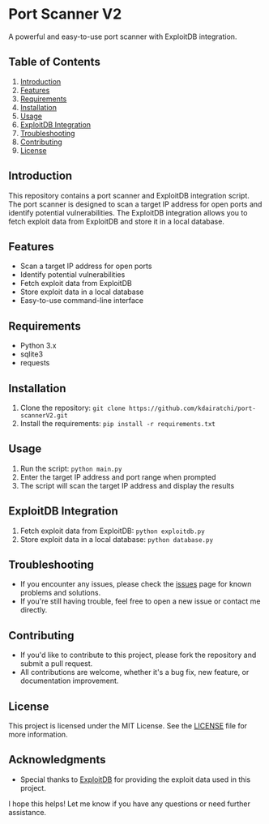 **Port Scanner V2**
=====================

A powerful and easy-to-use port scanner with ExploitDB integration.

**Table of Contents**
-----------------

1. [Introduction](#introduction)
2. [Features](#features)
3. [Requirements](#requirements)
4. [Installation](#installation)
5. [Usage](#usage)
6. [ExploitDB Integration](#exploitdb-integration)
7. [Troubleshooting](#troubleshooting)
8. [Contributing](#contributing)
9. [License](#license)

**Introduction**
---------------

This repository contains a port scanner and ExploitDB integration script. The port scanner is designed to scan a target IP address for open ports and identify potential vulnerabilities. The ExploitDB integration allows you to fetch exploit data from ExploitDB and store it in a local database.

**Features**
------------

*   Scan a target IP address for open ports
*   Identify potential vulnerabilities
*   Fetch exploit data from ExploitDB
*   Store exploit data in a local database
*   Easy-to-use command-line interface

**Requirements**
---------------

*   Python 3.x
*   sqlite3
*   requests

**Installation**
--------------

1.  Clone the repository: `git clone https://github.com/kdairatchi/port-scannerV2.git`
2.  Install the requirements: `pip install -r requirements.txt`

**Usage**
-----

1.  Run the script: `python main.py`
2.  Enter the target IP address and port range when prompted
3.  The script will scan the target IP address and display the results

**ExploitDB Integration**
----------------------

1.  Fetch exploit data from ExploitDB: `python exploitdb.py`
2.  Store exploit data in a local database: `python database.py`

**Troubleshooting**
-----------------

*   If you encounter any issues, please check the [issues](https://github.com/kdairatchi/port-scannerV2/issues) page for known problems and solutions.
*   If you're still having trouble, feel free to open a new issue or contact me directly.

**Contributing**
--------------

*   If you'd like to contribute to this project, please fork the repository and submit a pull request.
*   All contributions are welcome, whether it's a bug fix, new feature, or documentation improvement.

**License**
-------

This project is licensed under the MIT License. See the [LICENSE](https://github.com/kdairatchi/port-scannerV2/blob/master/LICENSE) file for more information.

**Acknowledgments**
------------------

*   Special thanks to [ExploitDB](https://exploit-db.com/) for providing the exploit data used in this project.

I hope this helps! Let me know if you have any questions or need further assistance.
